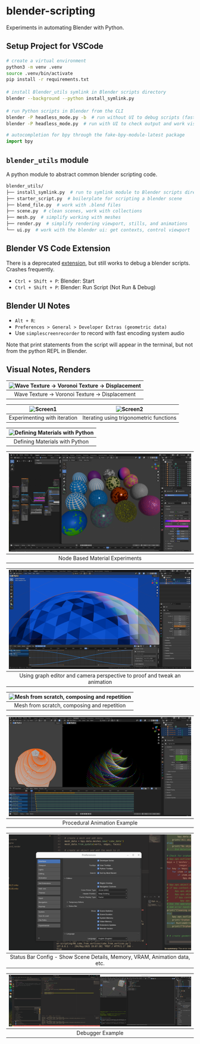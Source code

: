 # blender-scripting

Experiments in automating Blender with Python.

## Setup Project for VSCode

```bash
# create a virtual environment
python3 -m venv .venv
source .venv/bin/activate
pip install -r requirements.txt

# install Blender_utils symlink in Blender scripts directory
blender --background --python install_symlink.py

# run Python scripts in Blender from the CLI
blender -P headless_mode.py -b  # run without UI to debug scripts (fast)
blender -P headless_mode.py  # run with UI to check output and work visually
```

```py
# autocompletion for bpy through the fake-bpy-module-latest package
import bpy
```

## `blender_utils` module

A python module to abstract common blender scripting code.

```sh
blender_utils/
├── install_symlink.py  # run to symlink module to Blender scripts directory
├── starter_script.py  # boilerplate for scripting a blender scene
├── blend_file.py  # work with .blend files
├── scene.py  # clean scenes, work with collections
├── mesh.py  # simplify working with meshes
├── render.py  # simplify rendering viewport, stills, and animations
└── ui.py  # work with the blender ui: get contexts, control viewport
```

## Blender VS Code Extension

There is a deprecated [extension](https://marketplace.visualstudio.com/items/?itemName=JacquesLucke.blender-development), but still works to debug a blender scripts. Crashes frequently.

- `Ctrl + Shift + P`: Blender: Start
- `Ctrl + Shift + P`: Blender: Run Script (Not Run & Debug)

## Blender UI Notes

- `Alt + R`:
- `Preferences > General > Developer Extras (geometric data)`
- Use `simplescreenrecorder` to record with fast encoding system audio

Note that print statements from the script will appear in the terminal, but not from the python REPL in Blender.

## Visual Notes, Renders

| ![Wave Texture -> Voronoi Texture -> Displacement](./static/images/readme/materal_wave-texture_voronoi_displacement.png) |
| :----------------------------------------------------------------------------------------------------------------------: |
|                                     Wave Texture -> Voronoi Texture -> Displacement                                      |

| ![Screen1](./static/images/readme/iteration.png) | ![Screen2](./static/images/readme/iteration2.png) |
| :----------------------------------------------: | :-----------------------------------------------: |
|           Experimenting with iteration           |      Iterating using trigonometric functions      |

| ![Defining Materials with Python](./static/images/readme/cycles_render@200.png) |
| :-----------------------------------------------------------------------------: |
|                         Defining Materials with Python                          |

| ![Node Based Material Experiments](./static/images/readme/node_mat_experiments.png) |
| :---------------------------------------------------------------------------------: |
|                           Node Based Material Experiments                           |

| ![Using graph editor and camera perspective to proof and tweak an animation](./static/images/readme/graph_editor.png) |
| :-------------------------------------------------------------------------------------------------------------------: |
|                       Using graph editor and camera perspective to proof and tweak an animation                       |

| ![Mesh from scratch, composing and repetition](./static/images/readme/cycles_render_hq.png) |
| :-------------------------------------------------------------------------------: |
|                    Mesh from scratch, composing and repetition                    |

| ![Procedural Animation Example](./static/images/readme/interface.png) |
| :-------------------------------------------------------------------: |
|                     Procedural Animation Example                      |

| ![Status Bar Config - Show Scene Details, Memory, VRAM, Animation data, etc.](./static/images/readme/status_bar_config.png) |
| :-------------------------------------------------------------------------------------------------------------------------: |
|                         Status Bar Config - Show Scene Details, Memory, VRAM, Animation data, etc.                          |

| ![Debugger Example](./static/images/readme/debugger.png) |
| :------------------------------------------------------: |
|                     Debugger Example                     |
